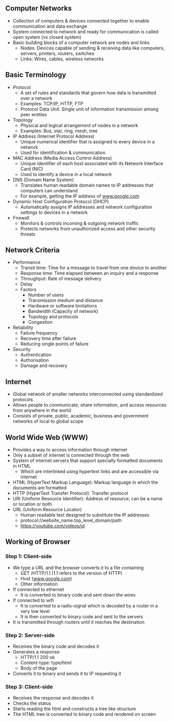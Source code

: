 ## Computer Networks
- Collection of computers & devices connected together to enable communication and data exchange
- System connected to network and ready for communication is called open system (vs closed system)
- Basic building blocks of a computer network are nodes and links
  - Nodes: Devices capable of sending & receiving data like computers, servers, printers, routers, switches
  - Links: Wires, cables, wireless networks

## Basic Terminology
- Protocol
  - A set of rules and standards that govern how data is transmitted over a network
  - Examples: TCP/IP, HTTP, FTP
  - Protocol Data Unit: Single unit of information transmission among peer entities
- Topology
  - Physical and logical arrangement of nodes in a network
  - Examples: Bus, star, ring, mesh, tree
- IP Address (Internet Protocol Address)
  - Unique numerical identifier that is assigned to every device in a network
  - Used for identification & communication
- MAC Address (Media Access Control Address)
  - Unique identifier of each host associated with its Network Interface Card (NIC)
  - Used to identify a device in a local network
- DNS (Domain Name System)
  - Translates human readable domain names to IP addresses that computers can understand
  - For example, getting the IP address of www.google.com
- Dynamic Host Configuration Protocol (DHCP)
  - Automatically assigns IP addresses and network configuration settings to devices in a network
- Firewall
  - Monitors & controls incoming & outgoing network traffic
  - Protects networks from unauthorized access and other security threats

## Network Criteria
- Performance
  - Transit time: Time for a message to travel from one device to another
  - Response time: Time elapsed between an inquiry and a response
  - Throughput: Rate of message delivery
  - Delay
  - Factors
    - Number of users
    - Transmission medium and distance
    - Hardware or software limitations
    - Bandwidth (Capacity of network)
    - Topology and protocols
    - Congestion
- Reliability
  - Failure frequency
  - Recovery time after failure
  - Reducing single points of failure
- Security
  - Authentication
  - Authorisation
  - Damage and recovery

## Internet
- Global network of smaller networks interconnected using standardized protocols
- Allows people to communicate, share information, and access resources from anywhere in the world
- Consists of private, public, academic, business and government networks of local to global scope

## World Wide Web (WWW)
- Provides a way to access information through internet
- Only a subset of internet is connected through the web
- System of internet servers that support specially formatted documents in HTML
  - Which are interlinked using hypertext links and are accessible via internet
- HTML (HyperText Markup Language): Markup language in which the documents are formatted
- HTTP (HyperText Transfer Protocol): Transfer protocol
- URI (Uniform Resource Identifier): Address of resource, can be a name or location or both
- URL (Uniform Resource Locator)
  - Human readable text designed to substitute the IP addresses
  - protocol://website_name.top_level_domain/path
  - https://youtube.com/videos/id

## Working of Browser
### Step 1: Client-side
- We type a URL and the browser converts it to a file containing
  - GET /HTTP/1.1 (1.1 refers to the version of HTTP)
  - Host (www.google.com)
  - Other information
- If connected to ethernet
  - It is converted to binary code and sent down the wires
- If connected to wifi
  - It is converted to a radio-signal which is decoded by a router in a very low level
  - It is then converted to binary code and sent to the servers
- It is transmitted through routers until it reaches the destination

### Step 2: Server-side
- Receives the binary code and decodes it
- Generates a response
  - HTTP/1.1 200 ok
  - Content-type: type/html
  - Body of the page
- Converts it to binary and sends it to IP requesting it

### Step 3: Client-side
- Receives the response and decodes it
- Checks the status
- Starts reading the html and constructs a tree like structure
- The HTML tree is converted to binary code and rendered on screen
